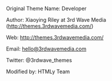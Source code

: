 Original Theme Name: Developer

Author: Xiaoying Riley at 3rd Wave Media (http://themes.3rdwavemedia.com/)

Web: http://themes.3rdwavemedia.com/

Email: hello@3rdwavemedia.com

Twitter: @3rdwave_themes

Modified by: HTMLy Team